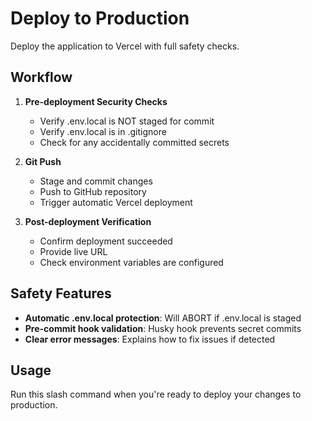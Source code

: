 # Deploy to Production

Deploy the application to Vercel with full safety checks.

## Workflow

1. **Pre-deployment Security Checks**
   - Verify .env.local is NOT staged for commit
   - Verify .env.local is in .gitignore
   - Check for any accidentally committed secrets

2. **Git Push**
   - Stage and commit changes
   - Push to GitHub repository
   - Trigger automatic Vercel deployment

3. **Post-deployment Verification**
   - Confirm deployment succeeded
   - Provide live URL
   - Check environment variables are configured

## Safety Features

- **Automatic .env.local protection**: Will ABORT if .env.local is staged
- **Pre-commit hook validation**: Husky hook prevents secret commits
- **Clear error messages**: Explains how to fix issues if detected

## Usage

Run this slash command when you're ready to deploy your changes to production.
